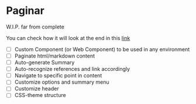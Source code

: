 # Paginar

W.I.P. far from complete

You can check how it will look at the end in this [link](https://sabia.pub/book/okabayashi-uma-perspectiva-decolonial-para-o-design-no-brasil/read/haDxQvbtIIX4Hh5cOyee/content)

- [ ] Custom Component (or Web Component) to be used in any environment
- [ ] Paginate html/markdown content
- [ ] Auto-generate Summary
- [ ] Auto-recognize references and link accordingly
- [ ] Navigate to specific point in content
- [ ] Customize options and summary menu
- [ ] Customize header
- [ ] CSS-theme structure
